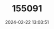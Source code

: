 ---
title: "155091"
category: "Enchelycore schismatorhynchus"
draft: false
date: 2024-02-22 13:03:51
languages:
  English: ["Brown moray Eel", "Funnel-nostril Moray", "Moray Eel", "White-margined Moray"]
  Undetermined: ["Auvaeloloa", "Puhi"]
  Japanese: ["Hida-utsubo"]
---
